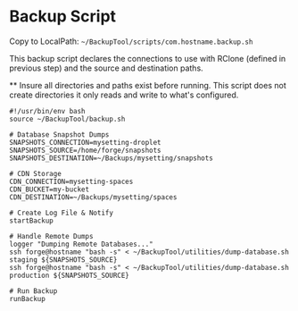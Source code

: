 # Backup Script
Copy to LocalPath: `~/BackupTool/scripts/com.hostname.backup.sh`

This backup script declares the connections to use with RClone 
(defined in previous step) and the source and destination paths.

** Insure all directories and paths exist before running.  This script 
does not create directories it only reads and write to what's configured.

```
#!/usr/bin/env bash
source ~/BackupTool/backup.sh

# Database Snapshot Dumps
SNAPSHOTS_CONNECTION=mysetting-droplet
SNAPSHOTS_SOURCE=/home/forge/snapshots
SNAPSHOTS_DESTINATION=~/Backups/mysetting/snapshots

# CDN Storage
CDN_CONNECTION=mysetting-spaces
CDN_BUCKET=my-bucket
CDN_DESTINATION=~/Backups/mysetting/spaces

# Create Log File & Notify
startBackup

# Handle Remote Dumps
logger "Dumping Remote Databases..."
ssh forge@hostname "bash -s" < ~/BackupTool/utilities/dump-database.sh staging ${SNAPSHOTS_SOURCE}
ssh forge@hostname "bash -s" < ~/BackupTool/utilities/dump-database.sh production ${SNAPSHOTS_SOURCE}

# Run Backup
runBackup
```

